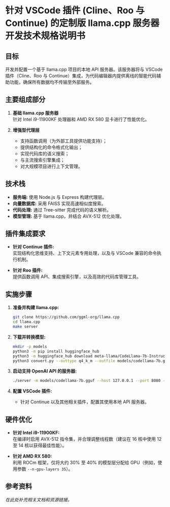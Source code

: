 # 针对 VSCode 插件 (Cline、Roo 与 Continue) 的定制版 llama.cpp 服务器开发技术规格说明书

## 目标

开发并配置一个基于 llama.cpp 项目的本地 API 服务器。该服务器将与 VSCode 插件（Cline、Roo 与 Continue）集成，为代码编辑器内提供离线的智能代码辅助功能，确保所有数据均不传输至外部服务。

## 主要组成部分

1. **基础 llama.cpp 服务器**  
   针对 Intel i9-11900KF 处理器和 AMD RX 580 显卡进行了性能优化。

2. **增强型代理层**  
   - 支持函数调用（为外部工具提供功能支持）；  
   - 提供结构化的命令格式化输出；  
   - 实现代码库的语义搜索；  
   - 与主流搜索引擎集成；  
   - 对大规模项目进行上下文管理。

## 技术栈

- **服务端:** 使用 Node.js 与 Express 构建代理层。  
- **向量数据库:** 采用 FAISS 实现高速相似度搜索。  
- **代码处理:** 通过 Tree-sitter 完成代码的语义解析。  
- **模型管理:** 基于 llama.cpp，并结合 AVX-512 优化处理。

## 插件集成要求

- **针对 Continue 插件:**  
  实现结构化思维支持、上下文元素专用处理，以及与 VSCode 兼容的命令执行机制。  

- **针对 Roo 插件:**  
  提供函数调用 API、集成搜索引擎，以及高效的代码库管理工具。

## 实施步骤

1. **准备并构建 llama.cpp:**
   ```bash
   git clone https://github.com/ggml-org/llama.cpp
   cd llama.cpp
   make server
   ```

2. **下载并转换模型:**
   ```bash
   mkdir -p models
   python3 -m pip install huggingface_hub
   python3 -m huggingface_hub download meta-llama/CodeLlama-7b-Instruct --local-dir ./downloaded_model
   python3 convert.py --outtype q4_k_m --outfile models/codellama-7b.gguf downloaded_model/
   ```

3. **启动支持 OpenAI API 的服务器:**
   ```bash
   ./server -m models/codellama-7b.gguf --host 127.0.0.1 --port 8080 -c 2048 --embedding --parallel 2 --mlock -ngl 1
   ```

4. **配置 VSCode 插件:**
   - 针对 Continue 以及其他相关插件，配置其使用本地 API 服务器。

## 硬件优化

- **针对 Intel i9-11900KF:**  
  在编译时启用 AVX-512 指令集，并合理调整线程数（建议在 16 核中使用 12 至 14 核以获得最佳性能）。

- **针对 AMD RX 580:**  
  利用 ROCm 框架，仅将大约 30% 至 40% 的模型层分配给 GPU（例如，使用参数 `--n-gpu-layers 35`）。

## 参考资料

*在此处补充相关文档和资源链接。*